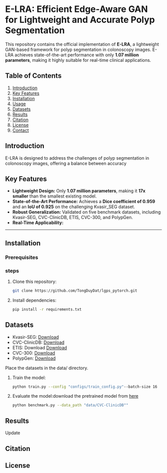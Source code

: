 
# E-LRA: Efficient Edge-Aware GAN for Lightweight and Accurate Polyp Segmentation

This repository contains the official implementation of **E-LRA**, a lightweight GAN-based framework for polyp segmentation in colonoscopy images. E-LRA achieves state-of-the-art performance with only **1.07 million parameters**, making it highly suitable for real-time clinical applications.


## Table of Contents
1. [Introduction](#introduction)
2. [Key Features](#key-features)
3. [Installation](#installation)
4. [Usage](#usage)
5. [Datasets](#datasets)
6. [Results](#results)
7. [Citation](#citation)
8. [License](#license)
9. [Contact](#contact)


## Introduction
E-LRA is designed to address the challenges of polyp segmentation in colonoscopy images, offering a balance between accuracy

## Key Features
- **Lightweight Design:** Only **1.07 million parameters**, making it **17x smaller** than the smallest existing model.
- **State-of-the-Art Performance:** Achieves a **Dice coefficient of 0.959** and an **IoU of 0.925** on the challenging Kvasir_SEG dataset.
- **Robust Generalization:** Validated on five benchmark datasets, including Kvasir-SEG, CVC-ClinicDB, ETIS, CVC-300, and PolypGen.
- **Real-Time Applicability:** 

---
## Installation
### Prerequisites
### steps
1. Clone this repository:
   ```bash
   git clone https://github.com/TongDuyDat/lgps_pytorch.git
2. Install dependencies:
   ```bash
   pip install -r requirements.txt
## Datasets
- Kvasir-SEG: [Download](https://datasets.simula.no/kvasir-seg/)
- CVC-ClinicDB: [Download](https://polyp.grand-challenge.org/CVCClinicDB/)
- ETIS: Download [Download](https://polyp.grand-challenge.org/ETISLarib/)
- CVC-300: [Download](http://pages.cvc.uab.es/CVC-Colon/)
- PolypGen: [Download](https://drive.google.com/drive/folders/16uL9n84SrMt7IiQFzTUQNaJ9TbHJ8DhW)

Place the datasets in the data/ directory.
1. Train the model:
   ```bash
   python train.py --config "configs/train_config.py"--batch-size 16
2. Evaluate the model:download the pretrained model from [here](https://)
   ```bash
   python benchmark.py --data_path "data/CVC-ClinicDB""
## Results
Update

## Citation

## License
